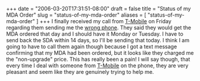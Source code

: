 +++
date = "2006-03-20T17:31:51-08:00"
draft = false
title = "Status of my MDA Order"
slug = "status-of-my-mda-order"
aliases = [
	"status-of-my-mda-order"
]
+++
I finally received my call from <a href="http://www.t-mobile.com/">T-Mobile</a> on Friday regarding them sending me the <a href="http://markpit.com/blog/2006/03/16/OrderedMDAReceivedSDA.aspx">wrong phone</a>. They said they would get the MDA ordered that day and I should have it Monday or Tuesday. I have to send back the SDA within 14 days, so I'll be sending that today. I think I am going to have to call them again though because I got a text message confirming that my MDA had been ordered, but it looks like they charged me the "non-upgrade" price. This has really been a pain! I will say though, that every time I deal with someone from <a href="http://www.t-mobile.com">T-Mobile</a> on the phone, they are very pleasant and seem like they are genuinely trying to help me.